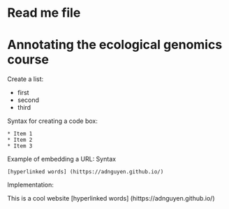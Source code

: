 # Read me file

# Annotating the ecological genomics course

Create a list:    
* first   
* second   
* third   

Syntax for creating a code box:

```
* Item 1   
* Item 2   
* Item 3   
```

Example of embedding a URL:
Syntax
```
[hyperlinked words] (hittps://adnguyen.github.io/)
```

Implementation:

This is a cool website [hyperlinked words] (hittps://adnguyen.github.io/)
